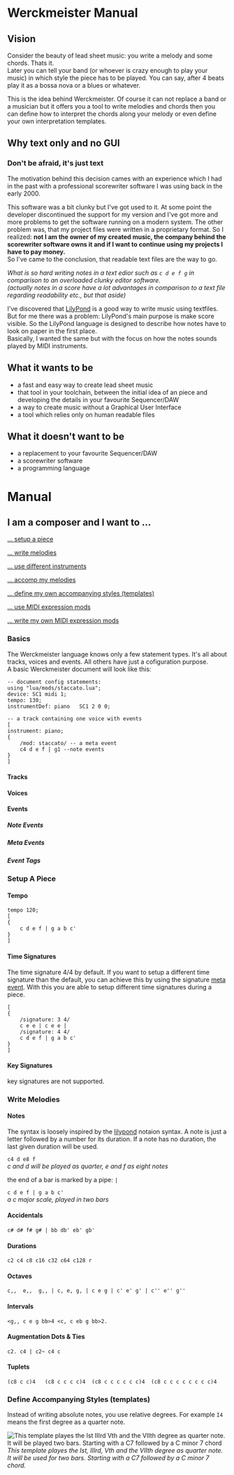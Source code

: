 Werckmeister Manual
===================

Vision
------
Consider the beauty of lead sheet music: you write a melody and some chords. Thats it.
<br>Later you can tell your band (or whoever is crazy enough to play your music) in which style the piece has to be played. You can say, after 4 beats play it as a bossa nova or a blues or whatever.

This is the idea behind Werckmeister. Of course it can not replace a band or a musician but it offers you a tool to write melodies and chords then you can define how to interpret the chords along your melody or even define your own interpretation templates.

Why text only and no GUI
------------------------
### Don't be afraid, it's just text
The motivation behind this decision cames with an experience which I had in the past with a professional scorewriter software I was using back in the early 2000.

This software was a bit clunky but I've got used to it. At some point the developer discontinued the support for my version and I've got more and more problems to get the software running on a modern system. The other problem was, that my project files were written in a proprietary format. So I realized: **not I am the owner of my created music, the company behind the scorewriter software owns it
 and if I want to continue using my projects I have to pay money.**
<br>So I've came to the conclusion, that readable text files are the way to go.

*What is so hard writing notes in a text edior such as `c d e f g` in comparison to an overloaded clunky editor software.
<br>(actually notes in a score have a lot advantages in comparison to a text file regarding readability etc., but that aside)*

I've discovered that [LilyPond](http://lilypond.org/) is a good way to write music using textfiles.
But for me there was a problem: LilyPond's main purpose is make score visible. So the LilyPond language is designed to describe how notes have to look on paper in the first place.
<br>Basically, I wanted the same but with the focus on how the notes sounds played by MIDI instruments.




## What it wants to be
* a fast and easy way to create lead sheet music
* that tool in your toolchain, between the initial idea of an piece and developing the details in your favourite Sequencer/DAW
* a way to create music without a Graphical User Interface
* a tool which relies only on human readable files


## What it doesn't want to be
* a replacement to your favourite Sequencer/DAW
* a scorewriter software
* a programming language


Manual
======
I am a composer and I want to ...
--------------
[... setup a piece](Setup-A-Piece)

[... write melodies](#Write-Melodies)

[... use different instruments]()

[... accomp my melodies]()

[... define my own accompanying styles (templates)](#Define-Accompanying-Styles-(templates))

[... use MIDI expression mods]()

[... write my own MIDI expression mods]()

### Basics
The Werckmeister language knows only a few statement types. It's all about tracks, voices and events. All others have just a cofiguration purpose.
<br>A basic Werckmeister document will look like this:

```
-- document config statements:
using "lua/mods/staccato.lua";
device: SC1 midi 1;
tempo: 130;
instrumentDef: piano   SC1 2 0 0;

-- a track containing one voice with events
[
instrument: piano;
{
    /mod: staccato/ -- a meta event
    c4 d e f | g1 --note events
}
]
```
#### Tracks
#### Voices
#### Events
##### Note Events
##### Meta Events
##### Event Tags

### Setup A Piece
#### Tempo
```
tempo 120;
[
{
    c d e f | g a b c'
}
]

```

#### Time Signatures
The time signature 4/4 by default.
If you want to setup a different time signature than the default, you can achieve this by using the signature [meta event](#Meta-Events).
With this you are able to setup different time signatures during a piece.
```
[
{
    /signature: 3 4/
    c e e | c e e |
    /signature: 4 4/
    c d e f | g a b c'
}
]
```

#### Key Signatures
key signatures are not supported.

### Write Melodies
#### Notes
The syntax is loosely inspired by the [lilypond](http://lilypond.org) notaion syntax. A note is just a letter followed by a number for its duration. If a note has no duration, the last given duration will be used.

`c4 d e8 f`
<br>*c and d will be played as quarter, e and f as eight notes*

the end of a bar is marked by a pipe: `|`

`c d e f | g a b c'`
<br>*a c major scale, played in two bars*

#### Accidentals
`c# d# f# g# | bb db' eb' gb'`

#### Durations
`c2 c4 c8 c16 c32 c64 c128 r`

#### Octaves
`c,,  e,,  g,, | c, e, g, | c e g | c' e' g' | c'' e'' g''`

#### Intervals
`<g,, c e g bb>4 <c, c eb g bb>2.`

#### Augmentation Dots & Ties
`c2. c4 | c2~ c4 c`

#### Tuplets
`(c8 c c)4   (c8 c c c c)4  (c8 c c c c c c)4  (c8 c c c c c c c c)4`


### Define Accompanying Styles (templates)
Instead of writing absolute notes, you use relative degrees. For example `I4` means the first degree as a quarter note.


![This template playes the Ist IIIrd Vth and the VIIth degree as quarter note. It will be played two bars. Starting with a C7 followed by a C minor 7 chord](https://raw.githubusercontent.com/SambaGodschynski/werckmeister-editor/master/assets/example2.gif)
<br>*This template playes the Ist, IIIrd, Vth and the VIIth degree as quarter note. It will be used for two bars. Starting with a C7 followed by a C minor 7 chord.*
